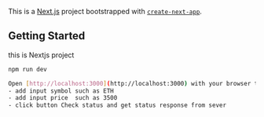 This is a [Next.js](https://nextjs.org/) project bootstrapped with [`create-next-app`](https://github.com/vercel/next.js/tree/canary/packages/create-next-app).

## Getting Started

this is Nextjs project

```bash
npm run dev

Open [http://localhost:3000](http://localhost:3000) with your browser to see the result.
- add input symbol such as ETH
- add input price  such as 3500
- click button Check status and get status response from sever 
